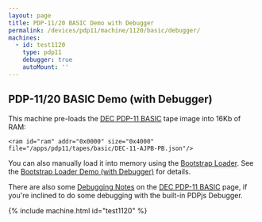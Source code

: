 ```yaml
---
layout: page
title: PDP-11/20 BASIC Demo with Debugger
permalink: /devices/pdp11/machine/1120/basic/debugger/
machines:
  - id: test1120
    type: pdp11
    debugger: true
    autoMount: ''
---
```


PDP-11/20 BASIC Demo (with Debugger)
------------------------------------

This machine pre-loads the [DEC PDP-11 BASIC](/apps/pdp11/tapes/basic/) tape image into 16Kb of RAM:

	<ram id="ram" addr="0x0000" size="0x4000" file="/apps/pdp11/tapes/basic/DEC-11-AJPB-PB.json"/>

You can also manually load it into memory using the [Bootstrap Loader](/apps/pdp11/boot/bootstrap/).
See the [Bootstrap Loader Demo (with Debugger)](/devices/pdp11/machine/1120/bootstrap/debugger/) for details.

There are also some [Debugging Notes](/apps/pdp11/tapes/basic/#debugging-notes) on the
[DEC PDP-11 BASIC](/apps/pdp11/tapes/basic/) page, if you're inclined to do some debugging with the built-in
PDPjs Debugger.

{% include machine.html id="test1120" %}
